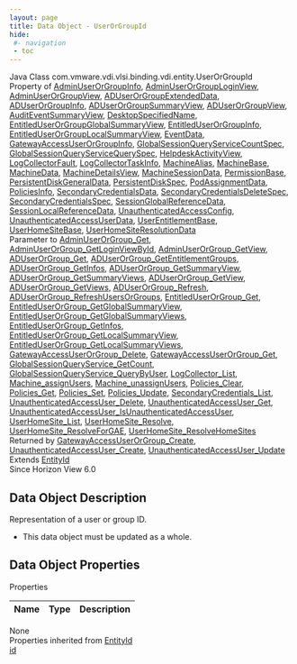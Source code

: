 ```yaml
---
layout: page
title: Data Object - UserOrGroupId
hide:
 #- navigation
 - toc
---
```


  
  
  



Java Class
    com.vmware.vdi.vlsi.binding.vdi.entity.UserOrGroupId  
Property of
     [AdminUserOrGroupInfo](vdi.users.AdminUserOrGroup.AdminUserOrGroupInfo.md#field_detail), [AdminUserOrGroupLoginView](vdi.users.AdminUserOrGroup.AdminUserOrGroupLoginView.md#field_detail), [AdminUserOrGroupView](vdi.users.AdminUserOrGroup.AdminUserOrGroupView.md#field_detail), [ADUserOrGroupExtendedData](vdi.users.ADUserOrGroup.ADUserOrGroupExtendedData.md#field_detail), [ADUserOrGroupInfo](vdi.users.ADUserOrGroup.ADUserOrGroupInfo.md#field_detail), [ADUserOrGroupSummaryView](vdi.users.ADUserOrGroup.ADUserOrGroupSummaryView.md#field_detail), [ADUserOrGroupView](vdi.users.ADUserOrGroup.ADUserOrGroupView.md#field_detail), [AuditEventSummaryView](vdi.infrastructure.AuditEvent.AuditEventSummaryView.md#field_detail), [DesktopSpecifiedName](vdi.resources.Desktop.SpecifiedName.md#field_detail), [EntitledUserOrGroupGlobalSummaryView](vdi.users.EntitledUserOrGroup.EntitledUserOrGroupGlobalSummaryView.md#field_detail), [EntitledUserOrGroupInfo](vdi.users.EntitledUserOrGroup.EntitledUserOrGroupInfo.md#field_detail), [EntitledUserOrGroupLocalSummaryView](vdi.users.EntitledUserOrGroup.EntitledUserOrGroupLocalSummaryView.md#field_detail), [EventData](vdi.infrastructure.EventDatabase.EventData.md#field_detail), [GatewayAccessUserOrGroupInfo](vdi.users.GatewayAccessUserOrGroup.GatewayAccessUserOrGroupInfo.md#field_detail), [GlobalSessionQueryServiceCountSpec](vdi.users.GlobalSessionQueryService.CountSpec.md#field_detail), [GlobalSessionQueryServiceQuerySpec](vdi.users.GlobalSessionQueryService.QuerySpec.md#field_detail), [HelpdeskActivityView](vdi.infrastructure.AuditEvent.HelpdeskActivityView.md#field_detail), [LogCollectorFault](vdi.fault.LogCollectorFault.md#field_detail), [LogCollectorTaskInfo](vdi.utils.logcollector.LogCollector.LogCollectorTaskInfo.md#field_detail), [MachineAlias](vdi.resources.Machine.MachineAlias.md#field_detail), [MachineBase](vdi.resources.Machine.MachineBase.md#field_detail), [MachineData](vdi.resources.Machine.MachineData.md#field_detail), [MachineDetailsView](vdi.resources.Machine.MachineDetailsView.md#field_detail), [MachineSessionData](vdi.resources.Machine.MachineSessionData.md#field_detail), [PermissionBase](vdi.users.Permission.PermissionBase.md#field_detail), [PersistentDiskGeneralData](vdi.resources.PersistentDisk.PersistentDiskGeneralData.md#field_detail), [PersistentDiskSpec](vdi.resources.PersistentDisk.PersistentDiskSpec.md#field_detail), [PodAssignmentData](vdi.federation.PodAssignment.PodAssignmentData.md#field_detail), [PoliciesInfo](vdi.users.Policies.PoliciesInfo.md#field_detail), [SecondaryCredentialsData](vdi.users.SecondaryCredentials.SecondaryCredentialsData.md#field_detail), [SecondaryCredentialsDeleteSpec](vdi.users.SecondaryCredentials.DeleteSpec.md#field_detail), [SecondaryCredentialsSpec](vdi.users.SecondaryCredentials.SecondaryCredentialsSpec.md#field_detail), [SessionGlobalReferenceData](vdi.users.Session.SessionGlobalReferenceData.md#field_detail), [SessionLocalReferenceData](vdi.users.Session.SessionLocalReferenceData.md#field_detail), [UnauthenticatedAccessConfig](vdi.infrastructure.ConnectionServer.UnauthenticatedAccessConfig.md#field_detail), [UnauthenticatedAccessUserData](vdi.users.UnauthenticatedAccessUser.UnauthenticatedAccessUserData.md#field_detail), [UserEntitlementBase](vdi.users.UserEntitlement.UserEntitlementBase.md#field_detail), [UserHomeSiteBase](vdi.federation.UserHomeSite.UserHomeSiteBase.md#field_detail), [UserHomeSiteResolutionData](vdi.federation.UserHomeSite.UserHomeSiteResolutionData.md#field_detail)  
Parameter to
     [AdminUserOrGroup_Get](vdi.users.AdminUserOrGroup.md#get), [AdminUserOrGroup_GetLoginViewById](vdi.users.AdminUserOrGroup.md#getLoginViewById), [AdminUserOrGroup_GetView](vdi.users.AdminUserOrGroup.md#getView), [ADUserOrGroup_Get](vdi.users.ADUserOrGroup.md#get), [ADUserOrGroup_GetEntitlementGroups](vdi.users.ADUserOrGroup.md#getEntitlementGroups), [ADUserOrGroup_GetInfos](vdi.users.ADUserOrGroup.md#getInfos), [ADUserOrGroup_GetSummaryView](vdi.users.ADUserOrGroup.md#getSummaryView), [ADUserOrGroup_GetSummaryViews](vdi.users.ADUserOrGroup.md#getSummaryViews), [ADUserOrGroup_GetView](vdi.users.ADUserOrGroup.md#getView), [ADUserOrGroup_GetViews](vdi.users.ADUserOrGroup.md#getViews), [ADUserOrGroup_Refresh](vdi.users.ADUserOrGroup.md#refresh), [ADUserOrGroup_RefreshUsersOrGroups](vdi.users.ADUserOrGroup.md#refreshUsersOrGroups), [EntitledUserOrGroup_Get](vdi.users.EntitledUserOrGroup.md#get), [EntitledUserOrGroup_GetGlobalSummaryView](vdi.users.EntitledUserOrGroup.md#getGlobalSummaryView), [EntitledUserOrGroup_GetGlobalSummaryViews](vdi.users.EntitledUserOrGroup.md#getGlobalSummaryViews), [EntitledUserOrGroup_GetInfos](vdi.users.EntitledUserOrGroup.md#getInfos), [EntitledUserOrGroup_GetLocalSummaryView](vdi.users.EntitledUserOrGroup.md#getLocalSummaryView), [EntitledUserOrGroup_GetLocalSummaryViews](vdi.users.EntitledUserOrGroup.md#getLocalSummaryViews), [GatewayAccessUserOrGroup_Delete](vdi.users.GatewayAccessUserOrGroup.md#delete), [GatewayAccessUserOrGroup_Get](vdi.users.GatewayAccessUserOrGroup.md#get), [GlobalSessionQueryService_GetCount](vdi.users.GlobalSessionQueryService.md#getCount), [GlobalSessionQueryService_QueryByUser](vdi.users.GlobalSessionQueryService.md#queryByUser), [LogCollector_List](vdi.utils.logcollector.LogCollector.md#list), [Machine_assignUsers](vdi.resources.Machine.md#assignUsers), [Machine_unassignUsers](vdi.resources.Machine.md#unassignUsers), [Policies_Clear](vdi.users.Policies.md#clear), [Policies_Get](vdi.users.Policies.md#get), [Policies_Set](vdi.users.Policies.md#set), [Policies_Update](vdi.users.Policies.md#update), [SecondaryCredentials_List](vdi.users.SecondaryCredentials.md#list), [UnauthenticatedAccessUser_Delete](vdi.users.UnauthenticatedAccessUser.md#delete), [UnauthenticatedAccessUser_Get](vdi.users.UnauthenticatedAccessUser.md#get), [UnauthenticatedAccessUser_IsUnauthenticatedAccessUser](vdi.users.UnauthenticatedAccessUser.md#isUnauthenticatedAccessUser), [UserHomeSite_List](vdi.federation.UserHomeSite.md#list), [UserHomeSite_Resolve](vdi.federation.UserHomeSite.md#resolve), [UserHomeSite_ResolveForGAE](vdi.federation.UserHomeSite.md#resolveForGAE), [UserHomeSite_ResolveHomeSites](vdi.federation.UserHomeSite.md#resolveHomeSites)  
Returned by
     [GatewayAccessUserOrGroup_Create](vdi.users.GatewayAccessUserOrGroup.md#create), [UnauthenticatedAccessUser_Create](vdi.users.UnauthenticatedAccessUser.md#create), [UnauthenticatedAccessUser_Update](vdi.users.UnauthenticatedAccessUser.md#update)  
Extends
     [EntityId](vdi.EntityId.md)  
Since 
    Horizon View 6.0

## Data Object Description 

Representation of a user or group ID. 

  * This data object must be updated as a whole.



## Data Object Properties

Properties

Name |  Type |  Description   
---|---|---  
None  
Properties inherited from [EntityId](vdi.EntityId.md)  
[id](vdi.EntityId.md#id)  
  
  

  
  

